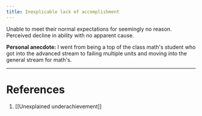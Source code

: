 ```yaml
---
title: Inexplicable lack of accomplishment
---
```


Unable to meet their normal expectations for seemingly no reason. Perceived decline in ability with no apparent cause.

**Personal anecdote:**
I went from being a top of the class math's student who got into the advanced stream to failing multiple units and moving into the general stream for math's.

---

# References

1. [[Unexplained underachievement]]
